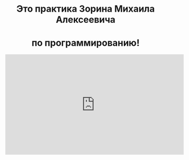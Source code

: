 <body>
  <center>
<h1 align="center">Это практика Зорина Михаила Алексеевича</h1>
<h1 align="center">по программированию!</h1>
<iframe width="560" height="315" src="https://www.youtube.com/embed/FtutLA63Cp8?si=HP-HjXxs9O6foYrm" title="YouTube video player" frameborder="0" allow="accelerometer; autoplay; clipboard-write; encrypted-media; gyroscope; picture-in-picture; web-share" referrerpolicy="strict-origin-when-cross-origin" allowfullscreen></iframe>
    
  </center>
</body>
